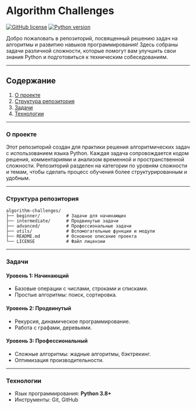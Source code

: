  # Algorithm Challenges

 [![GitHub license](https://img.shields.io/badge/license-MIT-blue.svg)](https://opensource.org/licenses/MIT) [![Python version](https://img.shields.io/badge/python-3.8%2B-blue.svg)](https://www.python.org/downloads/)  

 Добро пожаловать в репозиторий, посвященный решению задач на алгоритмы и развитию навыков программирования! Здесь собраны задачи различной сложности, которые помогут вам улучшить свои знания Python и подготовиться к техническим собеседованиям.

 ---

 ## Содержание
 1. [О проекте](#о-проекте)
 2. [Структура репозитория](#структура-репозитория)
 3. [Задачи](#задачи)
 4. [Технологии](#технологии)

 ---

 ### О проекте

 Этот репозиторий создан для практики решения алгоритмических задач с использованием языка Python. Каждая задача сопровождается кодом решения, комментариями и анализом временной и пространственной сложности. Репозиторий разделен на категории по уровням сложности и темам, чтобы сделать процесс обучения более структурированным и удобным.

 ---

 ### Структура репозитория

 ```
 algorithm-challenges/
 ├── beginner/          # Задачи для начинающих
 ├── intermediate/      # Продвинутые задачи
 ├── advanced/          # Профессиональные задачи
 ├── utils/             # Вспомогательные функции и модули
 ├── README.md          # Основное описание проекта
 └── LICENSE            # Файл лицензии
 ```

 ---

 ### Задачи

 #### Уровень 1: Начинающий
 - Базовые операции с числами, строками и списками.
 - Простые алгоритмы: поиск, сортировка.

 #### Уровень 2: Продвинутый
 - Рекурсия, динамическое программирование.
 - Работа с графами, деревьями.

 #### Уровень 3: Профессиональный
 - Сложные алгоритмы: жадные алгоритмы, бэктрекинг.
 - Оптимизация производительности.

 ---

 ### Технологии

 - Язык программирования: **Python 3.8+**
 - Инструменты: Git, GitHub
